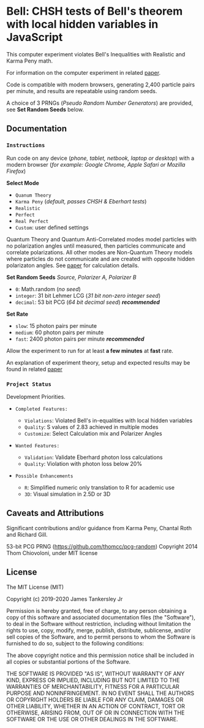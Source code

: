 # Bell: CHSH tests of Bell's theorem with local hidden variables in JavaScript

This computer experiment violates Bell's Inequalities with Realistic and Karma Peny math.

For information on the computer experiment in related [paper](https://sites.google.com/site/physicschecker/unsettled-physics/testing-bells-theorem-paper).

Code is compatible with modern browsers, generating 2,400 particle pairs per minute, and results are repeatable using random seeds.

A choice of 3 PRNGs (_Pseudo Random Number Generators_) are provided, see **Set Random Seeds** below.

## Documentation

### `Instructions`

Run code on any device (_phone, tablet, netbook, laptop or desktop_) with a modern browser (_for example: Google Chrome, Apple Safari or Mozilla Firefox_)

**Select Mode**
* `Quanum Theory`
* `Karma Peny` (_default, passes CHSH & Eberhart tests_)
* `Realistic`
* `Perfect`
* `Real Perfect`
* `Custom`: user defined settings

Quantum Theory and Quantum Anti-Correlated modes model particles with no polarization angles until measured, then particles communicate and correlate polarizations.
All other modes are Non-Quantum Theory models where particles do not communicate and are created with opposite hidden polarizaton angles.
See [paper](https://sites.google.com/site/physicschecker/unsettled-physics/testing-bells-theorem-paper) for calculation details.

**Set Random Seeds**
_Source, Polarizer A, Polarizer B_
* `0`: Math.random (_no seed_)
* `integer`: 31 bit Lehmer LCG (_31 bit non-zero integer seed_)
* `decimal`: 53 bit PCG (_64 bit decimal seed_) **_recommended_**

**Set Rate**
* `slow`: 15 photon pairs per minute
* `medium`: 60 photon pairs per minute
* `fast`: 2400 photon pairs per minute **_recommended_**

Allow the experiment to run for at least **a few minutes** at **fast** rate.

An explanation of experiment theory, setup and expected results may be found in related [paper](https://sites.google.com/site/physicschecker/unsettled-physics/testing-bells-theorem-paper)

### `Project Status`

Development Priorities.

- `Completed Features:`
    + `Violations`: Violated Bell's in-equalities with local hidden variables
    + `Quality`: S values of 2.83 achieved in multiple modes
    + `Customize`: Select Calculation mix and Polarizer Angles
    
- `Wanted Features:`
    + `Validation`: Validate Eberhard photon loss calculations
    + `Quality`: Violation with photon loss below 20%
    
- `Possible Enhancements`
    + `R`: Simplified numeric only translation to R for academic use
    + `3D`: Visual simulation in 2.5D or 3D

## Caveats and Attributions

Significant contributions and/or guidance from Karma Peny, Chantal Roth and Richard Gill.

53-bit PCG PRNG (https://github.com/thomcc/pcg-random) Copyright 2014 Thom Chiovoloni, under MIT license 

## License
The MIT License (MIT)

Copyright (c) 2019-2020 James Tankersley Jr

Permission is hereby granted, free of charge, to any person obtaining a copy
of this software and associated documentation files (the "Software"), to deal
in the Software without restriction, including without limitation the rights
to use, copy, modify, merge, publish, distribute, sublicense, and/or sell
copies of the Software, and to permit persons to whom the Software is
furnished to do so, subject to the following conditions:

The above copyright notice and this permission notice shall be included in
all copies or substantial portions of the Software.

THE SOFTWARE IS PROVIDED "AS IS", WITHOUT WARRANTY OF ANY KIND, EXPRESS OR
IMPLIED, INCLUDING BUT NOT LIMITED TO THE WARRANTIES OF MERCHANTABILITY,
FITNESS FOR A PARTICULAR PURPOSE AND NONINFRINGEMENT. IN NO EVENT SHALL THE
AUTHORS OR COPYRIGHT HOLDERS BE LIABLE FOR ANY CLAIM, DAMAGES OR OTHER
LIABILITY, WHETHER IN AN ACTION OF CONTRACT, TORT OR OTHERWISE, ARISING FROM,
OUT OF OR IN CONNECTION WITH THE SOFTWARE OR THE USE OR OTHER DEALINGS IN
THE SOFTWARE.